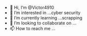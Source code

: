 - 👋 Hi, I’m @Victor4910
- 👀 I’m interested in ...cyber security
- 🌱 I’m currently learning ...scrapping
- 💞️ I’m looking to collaborate on ...
- 📫 How to reach me ...

<!---
Victor4910/Victor4910 is a ✨ special ✨ repository because its `README.md` (this file) appears on your GitHub profile.
You can click the Preview link to take a look at your changes.
--->
